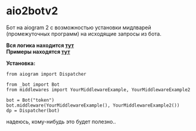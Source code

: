 # aio2botv2
Бот на aiogram 2 с возможностью установки мидлварей (промежуточных программ) на исходящие запросы из бота.  
  
**Вся логика находится [тут](https://github.com/wakaree/aio2botv2/blob/main/core)**  
**Примеры находятся [тут](https://github.com/wakaree/aio2botv2/blob/main/middlewares)**  
  
**Установка:**  
  
```
from aiogram import Dispatcher

from _bot import Bot
from middlewares import YourMiddlewareExample, YourMiddlewareExample2

bot = Bot("token")
bot.middleware(YourMiddlewareExample(), YourMiddlewareExample2())
dp = Dispatcher(bot)
```
  
  
надеюсь, кому-нибудь это будет полезно..  
